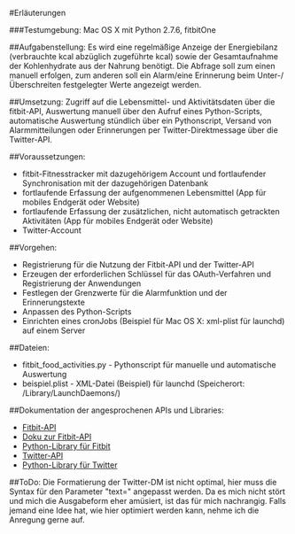 #Erläuterungen

###Testumgebung: 
Mac OS X mit Python 2.7.6, fitbitOne

##Aufgabenstellung: 
Es wird eine regelmäßige Anzeige der Energiebilanz (verbrauchte kcal abzüglich zugeführte kcal) sowie der Gesamtaufnahme der Kohlenhydrate aus der Nahrung benötigt. Die Abfrage soll zum einen manuell erfolgen, zum anderen soll ein Alarm/eine Erinnerung beim Unter-/Überschreiten festgelegter Werte angezeigt werden.

##Umsetzung:
Zugriff auf die Lebensmittel- und Aktivitätsdaten über die fitbit-API, Auswertung manuell über den Aufruf eines Python-Scripts, automatische Auswertung stündlich über ein Pythonscript, Versand von Alarmmitteilungen oder Erinnerungen per Twitter-Direktmessage über die Twitter-API.

##Voraussetzungen:
* fitbit-Fitnesstracker mit dazugehörigem Account und fortlaufender Synchronisation mit der dazugehörigen Datenbank 
* fortlaufende Erfassung der aufgenommenen Lebensmittel (App für mobiles Endgerät oder Website)
* fortlaufende Erfassung der zusätzlichen, nicht automatisch getrackten Aktivitäten (App für mobiles Endgerät oder Website)
* Twitter-Account

##Vorgehen:
* Registrierung für die Nutzung der Fitbit-API und der Twitter-API 
* Erzeugen der erforderlichen Schlüssel für das OAuth-Verfahren und Registrierung der Anwendungen
* Festlegen der Grenzwerte für die Alarmfunktion und der Erinnerungstexte
* Anpassen des Python-Scripts
* Einrichten eines cronJobs (Beispiel für Mac OS X: xml-plist für launchd) auf einem Server

##Dateien:
* fitbit_food_activities.py - Pythonscript für manuelle und automatische Auswertung
* beispiel.plist - XML-Datei (Beispiel) für launchd (Speicherort: /Library/LaunchDaemons/)

##Dokumentation der angesprochenen APIs und Libraries:
* [Fitbit-API](http://dev.fitbit.com)
* [Doku zur Fitbit-API](https://wiki.fitbit.com/display/API/Fitbit+API)
* [Python-Library für Fitbit](https://pypi.python.org/pypi/fitbit/0.1.0)
* [Twitter-API](https://dev.twitter.com)
* [Python-Library für Twitter](https://pypi.python.org/pypi/twitter/1.15.0)

##ToDo:
Die Formatierung der Twitter-DM ist nicht optimal, hier muss die Syntax für den Parameter "text=" angepasst werden. Da es mich nicht stört und mich die Ausgabeform eher amüsiert, ist das für mich nachrangig. Falls jemand eine Idee hat, wie hier optimiert werden kann, nehme ich die Anregung gerne auf.


